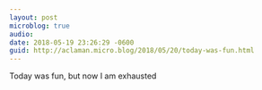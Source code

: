 ```yaml
---
layout: post
microblog: true
audio: 
date: 2018-05-19 23:26:29 -0600
guid: http://aclaman.micro.blog/2018/05/20/today-was-fun.html
---
```

Today was fun, but now I am exhausted 
